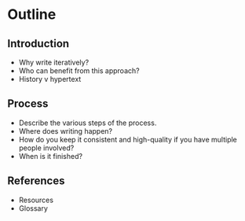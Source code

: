 # Outline

## Introduction

* Why write iteratively?
* Who can benefit from this approach?
* History v hypertext

## Process

* Describe the various steps of the process.
* Where does writing happen?
* How do you keep it consistent and high-quality if you have multiple people involved?
* When is it finished?

## References

* Resources
* Glossary